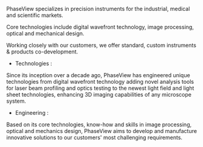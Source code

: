 PhaseView specializes in precision instruments for the industrial, medical and scientific markets.

Core technologies include digital wavefront technology, image processing, optical and mechanical design.

Working closely with our customers, we offer standard, custom instruments & products co-development.


- Technologies :

Since its inception over a decade ago, PhaseView has engineered unique technologies from digital wavefront technology adding novel analysis tools for laser beam profiling and optics testing to the newest light field and light sheet technologies, enhancing 3D imaging capabilities of any microscope system.

- Engineering :

Based on its core technologies, know-how and skills in image processing, optical and mechanics design, PhaseView aims to develop and manufacture innovative solutions to our customers' most challenging requirements.
